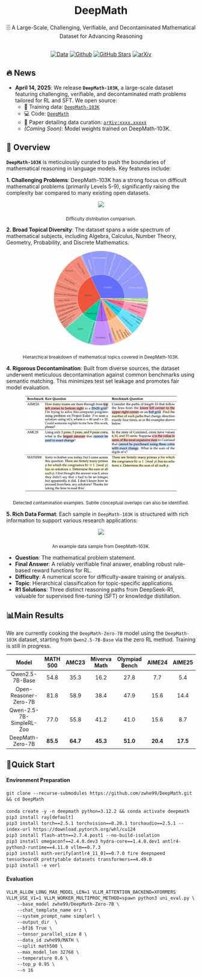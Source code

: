 <div align="center">

# DeepMath

<div>
🗄️ A Large-Scale, Challenging, Verifiable, and Decontaminated Mathematical Dataset for Advancing Reasoning
</div>
</div>

<div>
<br>

<div align="center">

[![Data](https://img.shields.io/badge/Data-4d5eff?style=for-the-badge&logo=huggingface&logoColor=ffffff&labelColor)](https://huggingface.co/datasets/Skywork/Skywork-OR1-RL-Data)
[![Github](https://img.shields.io/badge/Code-000000?style=for-the-badge&logo=github&logoColor=white)](https://github.com/zwhe99/DeepMath)
[![GitHub Stars](https://img.shields.io/github/stars/zwhe99/DeepMath?style=for-the-badge&logo=github&logoColor=white&label=Stars&color=000000)](https://github.com/zwhe99/DeepMath)
[![arXiv](https://img.shields.io/badge/arXiv-1234.56789-b31b1b.svg?style=for-the-badge)](https://arxiv.org/abs/xxxx.xxxxx)
</div>
</div>

## 🔥 News

- **April 14, 2025**: We release **`DeepMath-103K`**, a large-scale dataset featuring challenging, verifiable, and decontaminated math problems tailored for RL and SFT. We open source:
  - 🤗 Training data: [`DeepMath-103K`](https://huggingface.co/datasets/zwhe99/DeepMath-103K)
  - 💻 Code: [`DeepMath`](https://github.com/zwhe99/DeepMath)
  - 📝 Paper detailing data curation: [`arXiv:xxxx.xxxxx`](https://www.google.com/search?q=[https://arxiv.org/abs/xxxx.xxxxx](https://arxiv.org/abs/xxxx.xxxxx))
  - *(Coming Soon)*: Model weights trained on DeepMath-103K.



## 📖 Overview

**`DeepMath-103K`** is meticulously curated to push the boundaries of mathematical reasoning in language models. Key features include:

**1. Challenging Problems**: DeepMath-103K has a strong focus on difficult mathematical problems (primarily Levels 5-9), significantly raising the complexity bar compared to many existing open datasets.

<div align="center"> <img src="./assets/github-difficulty.png" width="90%"/>

<sub>Difficulty distribution comparison.</sub> </div>

**2. Broad Topical Diversity**: The dataset spans a wide spectrum of mathematical subjects, including Algebra, Calculus, Number Theory, Geometry, Probability, and Discrete Mathematics.

<div align="center"> <img src="./assets/github-domain.png" width="50%"/>

<sub>Hierarchical breakdown of mathematical topics covered in DeepMath-103K.</sub></div>

**4. Rigorous Decontamination**: Built from diverse sources, the dataset underwent meticulous decontamination against common benchmarks using semantic matching. This minimizes test set leakage and promotes fair model evaluation.

<div align="center"> <img src="./assets/github-contamination-case.png" width="80%"/>

<sub>Detected contamination examples. Subtle conceptual overlaps can also be identified.</sub> </div>

**5. Rich Data Format**: Each sample in `DeepMath-103K` is structured with rich information to support various research applications:

<div align="center"> <img src="./assets/github-data-sample.png" width="90%"/>

<sub>An example data sample from DeepMath-103K.</sub> </div>

- **Question**: The mathematical problem statement.
- **Final Answer**: A reliably verifiable final answer, enabling robust rule-based reward functions for RL.
- **Difficulty**: A numerical score for difficulty-aware training or analysis.
- **Topic**: Hierarchical classification for topic-specific applications.
- **R1 Solutions**: Three distinct reasoning paths from DeepSeek-R1, valuable for supervised fine-tuning (SFT) or knowledge distillation.

## 📊Main Results

We are currently cooking the `DeepMath-Zero-7B` model using the `DeepMath-103K` dataset, starting from `Qwen2.5-7B-Base` via the zero RL method. Training is still in progress.


|          Model           | MATH 500 |  AMC23   | Miverva Math | Olympiad Bench |  AIME24  |  AIME25  |
| :----------------------: | :------: | :------: | :----------: | :------------: | :------: | :------: |
|     Qwen2.5-7B-Base      |   54.8   |   35.3   |     16.2     |      27.8      |   7.7    |   5.4    |
|  Open-Reasoner-Zero-7B   |   81.8   |   58.9   |     38.4     |      47.9      |   15.6   |   14.4   |
| Qwen-2.5-7B-SimpleRL-Zoo |   77.0   |   55.8   |     41.2     |      41.0      |   15.6   |   8.7    |
|     DeepMath-Zero-7B     | **85.5** | **64.7** |   **45.3**   |    **51.0**    | **20.4** | **17.5** |



## 🎯Quick Start

#### Environment Preparation

```shell
git clone --recurse-submodules https://github.com/zwhe99/DeepMath.git && cd DeepMath

conda create -y -n deepmath python=3.12.2 && conda activate deepmath
pip3 install ray[default]
pip3 install torch==2.5.1 torchvision==0.20.1 torchaudio==2.5.1 --index-url https://download.pytorch.org/whl/cu124
pip3 install flash-attn==2.7.4.post1 --no-build-isolation
pip3 install omegaconf==2.4.0.dev3 hydra-core==1.4.0.dev1 antlr4-python3-runtime==4.11.0 vllm==0.7.3
pip3 install math-verify[antlr4_11_0]==0.7.0 fire deepspeed tensorboardX prettytable datasets transformers==4.49.0
pip3 install -e verl
```



#### Evaluation

```shell
VLLM_ALLOW_LONG_MAX_MODEL_LEN=1 VLLM_ATTENTION_BACKEND=XFORMERS VLLM_USE_V1=1 VLLM_WORKER_MULTIPROC_METHOD=spawn python3 uni_eval.py \
    --base_model zwhe99/DeepMath-Zero-7B \
    --chat_template_name orz \
    --system_prompt_name simplerl \
    --output_dir  \
    --bf16 True \
    --tensor_parallel_size 8 \
    --data_id zwhe99/MATH \
    --split math500 \
    --max_model_len 32768 \
    --temperature 0.6 \
    --top_p 0.95 \
    --n 16
```
